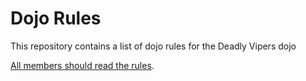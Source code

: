 Dojo Rules
==========

This repository contains a list of dojo rules for the Deadly Vipers dojo

[All members should read the rules](https://github.com/deadlyvipers).

